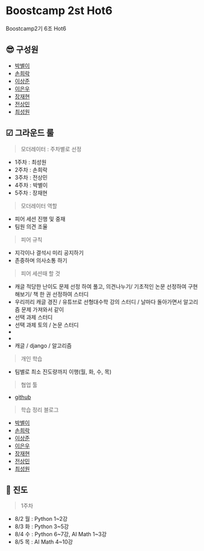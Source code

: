 # Boostcamp 2st Hot6
Boostcamp2기 6조 Hot6

## 😎 구성원
* [박별이](https://github.com/ParkByeolYi)  
* [손희락](https://github.com/raki-1203)  
* [이상준](https://github.com/sangjun-Leee)  
* [이은우](https://github.com/newnuu)  
* [장재현](https://github.com/jaehyeon-git)  
* [전상민](https://github.com/sangmandu)
* [최성원](https://github.com/worldbrighteststar)  

## ☑ 그라운드 룰
> 모더레이터 : 주차별로 선정
* 1주차 : 최성원
* 2주차 : 손희락
* 3주차 : 전상민
* 4주차 : 박별이
* 5주차 : 장재현

> 모더레이터 역할
* 피어 세션 진행 및 중재
* 팀원 의견 조율

> 피어 규칙
* 지각이나 결석시 미리 공지하기
* 존중하며 의사소통 하기

> 피어 세션때 할 것
* 캐글 적당한 난이도 문제 선정 하여 풀고, 의견나누기/ 기초적인 논문 선정하여 구현해보기/ 책 한 권 선정하여 스터디
* 우리끼리 캐글 경진 / 유튜브로 선형대수학 강의 스터디 / 날마다 돌아가면서 알고리즘 문제 가져와서 같이 
* 선택 과제 스터디
* 선택 과제 토의 / 논문 스터디
*
*
* 캐글 / django / 알고리즘

> 개인 학습
* 팀별로 최소 진도량까지 이행(월, 화, 수, 목)


> 협업 툴
* [github](https://github.com/sangmandu/Boostcamp_2st_Hot6) 

> 학습 정리 블로그
* [박별이]() 
* [손희락]()  
* [이상준]()  
* [이은우]()
* [장재현]()  
* [전상민]()
* [최성원]()


## 🛴 진도
> 1주차
* 8/2 월 : Python 1~2강
* 8/3 화 : Python 3~5강
* 8/4 수 : Python 6\~7강, AI Math 1~3강
* 8/5 목 : AI Math 4~10강
